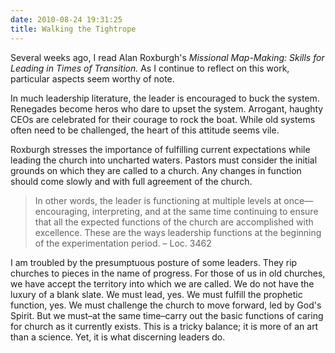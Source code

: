 ```yaml
---
date: 2010-08-24 19:31:25
title: Walking the Tightrope
---
```


Several weeks ago, I read Alan Roxburgh's *Missional Map-Making: Skills for Leading in Times of Transition.*  As I continue to reflect on this work, particular aspects seem worthy of note.

In much leadership literature, the leader is encouraged to buck the system.  Renegades become heros who dare to upset the system.  Arrogant, haughty CEOs are celebrated for their courage to rock the boat.  While old systems often need to be challenged, the heart of this attitude seems vile.

Roxburgh stresses the importance of fulfilling current expectations while leading the church into uncharted waters.  Pastors must consider the initial grounds on which they are called to a church.  Any changes in function should come slowly and with full agreement of the church.

>In other words, the leader is functioning at multiple levels at once—encouraging, interpreting, and at the same time continuing to ensure that all the expected functions of the church are accomplished with excellence. These are the ways leadership functions at the beginning of the experimentation period. – Loc. 3462

I am troubled by the presumptuous posture of some leaders.  They rip churches to pieces in the name of progress.  For those of us in old churches, we have accept the territory into which we are called.  We do not have the luxury of a blank slate.  We must lead, yes.  We must fulfill the prophetic function, yes.  We must challenge the church to move forward, led by God's Spirit.  But we must–at the same time–carry out the basic functions of caring for church as it currently exists.  This is a tricky balance; it is more of an art than a science.  Yet, it is what discerning leaders do.
